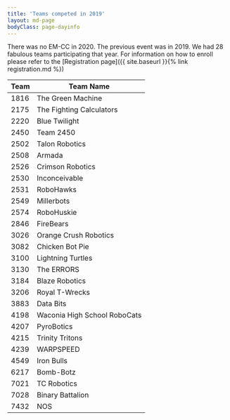 ```yaml
---
title: 'Teams competed in 2019'
layout: md-page
bodyClass: page-dayinfo
---
```


There was no EM-CC in 2020. The previous event was in 2019.
We had 28 fabulous teams participating that year.
For information on how to enroll please refer to the
[Registration page]({{ site.baseurl }}{% link registration.md %})


| Team | Team Name |
| ---- | ------------------------ |
| 1816 | The Green Machine        |
| 2175 | The Fighting Calculators |
| 2220 | Blue Twilight             |
| 2450 | Team 2450          |
| 2502 | Talon Robotics     |
| 2508 | Armada             |
| 2526 | Crimson Robotics   |
| 2530 | Inconceivable      |
| 2531 | RoboHawks          |
| 2549 | Millerbots         |
| 2574 | RoboHuskie         |
| 2846 | FireBears          |
| 3026 | Orange Crush Robotics |
| 3082 | Chicken Bot Pie       |
| 3100 | Lightning Turtles     |
| 3130 | The ERRORS            |
| 3184 | Blaze Robotics        |
| 3206 | Royal T-Wrecks        |
| 3883 | Data Bits             |
| 4198 | Waconia High School RoboCats |
| 4207 | PyroBotics      |
| 4215 | Trinity Tritons |
| 4239 | WARPSPEED       |
| 4549 | Iron Bulls      |
| 6217 | Bomb-Botz       |
| 7021 | TC Robotics     |
| 7028 | Binary Battalion |
| 7432 | NOS             |
